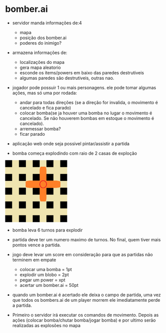 # bomber.ai

- servidor manda informações de:4
  - mapa
  - posição dos bomber.ai
  - poderes do inimigo?

- armazena informações de:
  - localizações do mapa
  - gera mapa aleatorio
  - esconde os items/powers em baixo das paredes destrutiveis
  - algumas paredes são destrutiveis, outras nao.

- jogador pode possuir 1 ou mais personagens. ele pode tomar algumas ações, mas só uma por rodada:
  - andar para todas direções (se a direção for invalida, o movimento é cancelado e fica parado)
  - colocar bomba(se ja houver uma bomba no lugar o movimento é cancelado. Se não houverem bombas em estoque o movimento é cancelado).
  - arremessar bomba?
  - ficar parado

- aplicação web onde seja possivel pintar/assistir a partida

- bomba começa explodindo com raio de 2 casas de exploção 

<img src="assets/explosion example.png" width="200px"></img>

- bomba leva 6 turnos para explodir

- partida deve ter um numero maximo de turnos. No final, quem tiver mais pontos vence a partida.

- jogo deve levar um score em consideração para que as partidas não terminem em empate
  - colocar uma bomba = 1pt
  - explodir um blobo = 2pt
  - pegar um power = xpt
  - acertar um bomber.ai = 50pt

- quando um bomber.ai é acertado ele deixa o campo de partida, uma vez que todos os bombers.ai de um player morrem ele imediatamente perde a partida.

- Primeiro o servidor irá executar os comandos de movimento. Depois as ações (colocar bomba/chutar bomba/jogar bomba) e por ultimo serão realizadas as explosões no mapa